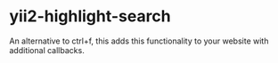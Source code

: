 # yii2-highlight-search
An alternative to ctrl+f, this adds this functionality to your website with additional callbacks.
